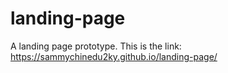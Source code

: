 # landing-page
A landing page prototype.
This is the link:  https://sammychinedu2ky.github.io/landing-page/
